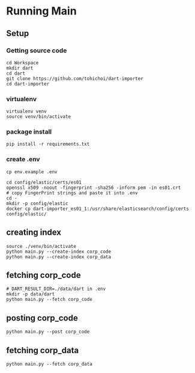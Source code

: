 # Running Main

## Setup

### Getting source code

```
cd Workspace
mkdir dart
cd dart
git clone https://github.com/tohichoi/dart-importer
cd dart-importer
```

### virtualenv

```
virtualenv venv
source venv/bin/activate
```

### package install

```
pip install -r requirements.txt
```

### create .env

```
cp env.example .env

cd config/elastic/certs/es01
openssl x509 -noout -fingerprint -sha256 -inform pem -in es01.crt
# copy FingerPrint strings and paste it into .env
cd -
mkdir -p config/elastic
docker cp dart-importer_es01_1:/usr/share/elasticsearch/config/certs config/elastic/
```

## creating index

```
source ./venv/bin/activate
python main.py --create-index corp_code
python main.py --create-index corp_data
```

## fetching corp_code

```
# DART_RESULT_DIR=./data/dart in .env
mkdir -p data/dart
python main.py --fetch corp_code
```

## posting corp_code

```
python main.py --post corp_code
```

## fetching corp_data

```
python main.py --fetch corp_data
```